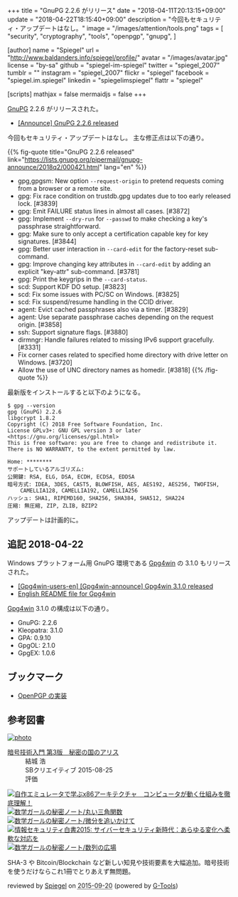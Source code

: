 +++
title = "GnuPG 2.2.6 がリリース"
date = "2018-04-11T20:13:15+09:00"
update = "2018-04-22T18:15:40+09:00"
description = "今回もセキュリティ・アップデートはなし。"
image = "/images/attention/tools.png"
tags = [
  "security",
  "cryptography",
  "tools",
  "openpgp",
  "gnupg",
]

[author]
  name      = "Spiegel"
  url       = "http://www.baldanders.info/spiegel/profile/"
  avatar    = "/images/avatar.jpg"
  license   = "by-sa"
  github    = "spiegel-im-spiegel"
  twitter   = "spiegel_2007"
  tumblr    = ""
  instagram = "spiegel_2007"
  flickr    = "spiegel"
  facebook  = "spiegel.im.spiegel"
  linkedin  = "spiegelimspiegel"
  flattr    = "spiegel"

[scripts]
  mathjax = false
  mermaidjs = false
+++

[GnuPG] 2.2.6 がリリースされた。

- [[Announce] GnuPG 2.2.6 released](https://lists.gnupg.org/pipermail/gnupg-announce/2018q2/000421.html)

今回もセキュリティ・アップデートはなし。
主な修正点は以下の通り。

{{% fig-quote title="GnuPG 2.2.6 released" link="https://lists.gnupg.org/pipermail/gnupg-announce/2018q2/000421.html" lang="en" %}}
* gpg,gpgsm: New option `--request-origin` to pretend requests coming from a browser or a remote site.
* gpg: Fix race condition on trustdb.gpg updates due to too early released lock.  [#3839]
* gpg: Emit FAILURE status lines in almost all cases.  [#3872]
* gpg: Implement `--dry-run` for `--passwd` to make checking a key's passphrase straightforward.
* gpg: Make sure to only accept a certification capable key for key signatures.  [#3844]
* gpg: Better user interaction in `--card-edit` for the factory-reset sub-command.
* gpg: Improve changing key attributes in `--card-edit` by adding an explicit "key-attr" sub-command.  [#3781]
* gpg: Print the keygrips in the `--card-status`.
* scd: Support KDF DO setup.  [#3823]
* scd: Fix some issues with PC/SC on Windows.  [#3825]
* scd: Fix suspend/resume handling in the CCID driver.
* agent: Evict cached passphrases also via a timer.  [#3829]
* agent: Use separate passphrase caches depending on the request origin.  [#3858]
* ssh: Support signature flags.  [#3880]
* dirmngr: Handle failures related to missing IPv6 support gracefully.  [#3331]
* Fix corner cases related to specified home directory with drive letter on Windows.  [#3720]
* Allow the use of UNC directory names as homedir.  [#3818]
{{% /fig-quote %}}

最新版をインストールすると以下のようになる。

```text
$ gpg --version
gpg (GnuPG) 2.2.6
libgcrypt 1.8.2
Copyright (C) 2018 Free Software Foundation, Inc.
License GPLv3+: GNU GPL version 3 or later <https://gnu.org/licenses/gpl.html>
This is free software: you are free to change and redistribute it.
There is NO WARRANTY, to the extent permitted by law.

Home: ********
サポートしているアルゴリズム:
公開鍵: RSA, ELG, DSA, ECDH, ECDSA, EDDSA
暗号方式: IDEA, 3DES, CAST5, BLOWFISH, AES, AES192, AES256, TWOFISH,
    CAMELLIA128, CAMELLIA192, CAMELLIA256
ハッシュ: SHA1, RIPEMD160, SHA256, SHA384, SHA512, SHA224
圧縮: 無圧縮, ZIP, ZLIB, BZIP2
```

アップデートは計画的に。

## 追記 2018-04-22

Windows プラットフォーム用 GnuPG 環境である [Gpg4win] の 3.1.0 もリリースされた。

- [[Gpg4win-users-en] [Gpg4win-announce] Gpg4win 3.1.0 released](http://lists.wald.intevation.org/pipermail/gpg4win-users-en/2018-April/001486.html)
- [English README file for Gpg4win](https://files.gpg4win.org/README-3.1.0.en.txt)

[Gpg4win] 3.1.0 の構成は以下の通り。

- GnuPG:          2.2.6
- Kleopatra:      3.1.0
- GPA:            0.9.10
- GpgOL:          2.1.0
- GpgEX:          1.0.6

## ブックマーク

- [OpenPGP の実装](/openpgp/)

[GnuPG]: https://gnupg.org/ "The GNU Privacy Guard"
[Gpg4win]: https://www.gpg4win.org/ "Gpg4win - Secure email and file encryption with GnuPG for Windows"

## 参考図書

<div class="hreview" ><a class="item url" href="http://www.amazon.co.jp/exec/obidos/ASIN/B015643CPE/baldandersinf-22/"><img src="http://ecx.images-amazon.com/images/I/51t6yHHVwEL._SL160_.jpg" alt="photo" class="photo"  /></a><dl ><dt class="fn"><a class="item url" href="http://www.amazon.co.jp/exec/obidos/ASIN/B015643CPE/baldandersinf-22/">暗号技術入門 第3版　秘密の国のアリス</a></dt><dd>結城 浩 </dd><dd>SBクリエイティブ 2015-08-25</dd><dd>評価<abbr class="rating" title="5"><img src="http://g-images.amazon.com/images/G/01/detail/stars-5-0.gif" alt="" /></abbr> </dd></dl><p class="similar"><a href="http://www.amazon.co.jp/exec/obidos/ASIN/B0148FQNVC/baldandersinf-22/" target="_top"><img src="http://images.amazon.com/images/P/B0148FQNVC.09._SCTHUMBZZZ_.jpg"  alt="自作エミュレータで学ぶx86アーキテクチャ　コンピュータが動く仕組みを徹底理解！"  /></a> <a href="http://www.amazon.co.jp/exec/obidos/ASIN/B00W6NCLJM/baldandersinf-22/" target="_top"><img src="http://images.amazon.com/images/P/B00W6NCLJM.09._SCTHUMBZZZ_.jpg"  alt="数学ガールの秘密ノート/丸い三角関数"  /></a> <a href="http://www.amazon.co.jp/exec/obidos/ASIN/B00Y9EYOIW/baldandersinf-22/" target="_top"><img src="http://images.amazon.com/images/P/B00Y9EYOIW.09._SCTHUMBZZZ_.jpg"  alt="数学ガールの秘密ノート/微分を追いかけて"  /></a> <a href="http://www.amazon.co.jp/exec/obidos/ASIN/B012BYBTZC/baldandersinf-22/" target="_top"><img src="http://images.amazon.com/images/P/B012BYBTZC.09._SCTHUMBZZZ_.jpg"  alt="情報セキュリティ白書2015: サイバーセキュリティ新時代：あらゆる変化へ柔軟な対応を"  /></a> <a href="http://www.amazon.co.jp/exec/obidos/ASIN/B00W6NCLL0/baldandersinf-22/" target="_top"><img src="http://images.amazon.com/images/P/B00W6NCLL0.09._SCTHUMBZZZ_.jpg"  alt="数学ガールの秘密ノート/数列の広場"  /></a> </p>
<p class="description">SHA-3 や Bitcoin/Blockchain など新しい知見や技術要素を大幅追加。暗号技術を使うだけならこれ1冊でとりあえず無問題。</p>
<p class="gtools" >reviewed by <a href='#maker' class='reviewer'>Spiegel</a> on <abbr class="dtreviewed" title="2015-09-20">2015-09-20</abbr> (powered by <a href="http://www.goodpic.com/mt/aws/index.html" >G-Tools</a>)</p>
</div>
